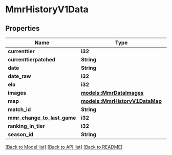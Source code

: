 # MmrHistoryV1Data

## Properties

Name | Type | Description | Notes
------------ | ------------- | ------------- | -------------
**currenttier** | **i32** |  | 
**currenttierpatched** | **String** |  | 
**date** | **String** |  | 
**date_raw** | **i32** |  | 
**elo** | **i32** |  | 
**images** | [**models::MmrDataImages**](MMRDataImages.md) |  | 
**map** | [**models::MmrHistoryV1DataMap**](MMRHistoryV1DataMap.md) |  | 
**match_id** | **String** |  | 
**mmr_change_to_last_game** | **i32** |  | 
**ranking_in_tier** | **i32** |  | 
**season_id** | **String** |  | 

[[Back to Model list]](../README.md#documentation-for-models) [[Back to API list]](../README.md#documentation-for-api-endpoints) [[Back to README]](../README.md)


